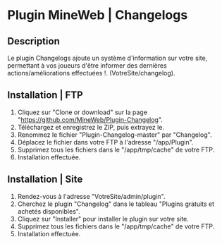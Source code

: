 # Plugin MineWeb | Changelogs

## Description
Le plugin Changelogs ajoute un système d'information sur votre site, permettant à vos joueurs d'être informer des dernières actions/améliorations effectuées !. (VotreSite/changelog).

## Installation | FTP
1. Cliquez sur "Clone or download" sur la page "https://github.com/MineWeb/Plugin-Changelog".
2. Téléchargez et enregistrez le ZIP, puis extrayez le.
3. Renommez le fichier "Plugin-Changelog-master" par "Changelog".
4. Déplacez le fichier dans votre FTP à l'adresse "/app/Plugin".
5. Supprimez tous les fichiers dans le "/app/tmp/cache" de votre FTP.
6. Installation effectuée.

## Installation | Site
1. Rendez-vous à l'adresse "VotreSite/admin/plugin".
2. Cherchez le plugin "Changelog" dans le tableau "Plugins gratuits et achetés disponibles".
3. Cliquez sur "Installer" pour installer le plugin sur votre site.
4. Supprimez tous les fichiers dans le "/app/tmp/cache" de votre FTP.
5. Installation effectuée.
